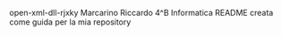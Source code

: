 open-xml-dll-rjxky
Marcarino Riccardo 4^B Informatica
README creata come guida per la mia repository
